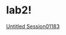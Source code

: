 # lab2!
[Untitled Session01183](https://user-images.githubusercontent.com/78782475/112866865-0076fb80-90da-11eb-9d7c-54f59c56cffe.jpg)

